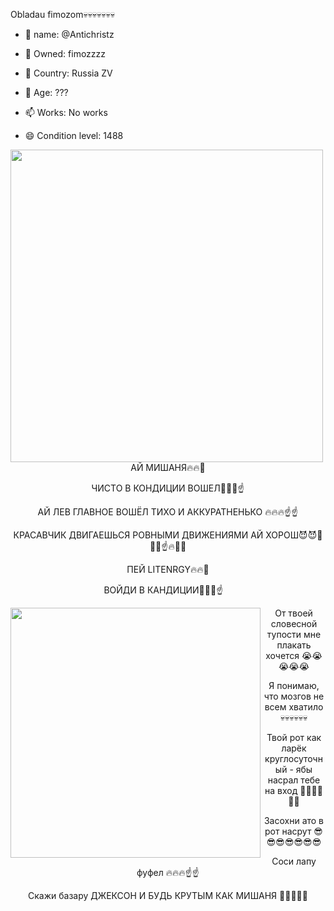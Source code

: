 Obladau fimozom💀💀💀💀💀💀💀

- 👋 name: @Antichristz

- 👀 Owned: fimozzzz
                                                                                                                         
- 🌱 Country: Russia ZV
                                                                                                                                            
- 💞️ Age: ???
                                                                                                                                 
- 📫 Works: No works
  
- 😄 Condition level: 1488

<center>
<img align="left" src="https://media.discordapp.net/attachments/1236751716263919746/1341423169550024736/pipdastrava.png?ex=67b5f12e&is=67b49fae&hm=a3936b32fdbd3678290be93675abb5dedc787bede3b96dd72228411c3ac5ba83&=&format=webp&quality=lossless" width="500">

АЙ МИШАНЯ🔥🔥💪 

ЧИСТО В КОНДИЦИИ ВОШЕЛ🦁🦁🦁☝️

АЙ ЛЕВ ГЛАВНОЕ ВОШЁЛ ТИХО И АККУРАТНЕНЬКО 🔥🔥🔥☝️☝️

КРАСАВЧИК ДВИГАЕШЬСЯ РОВНЫМИ ДВИЖЕНИЯМИ АЙ ХОРОШ😈😈💪💪💪☝️🔥🦁🦁

ПЕЙ LITENRGY🔥🔥💪 

ВОЙДИ В КАНДИЦИИ🦁🦁🦁☝️
⠀
</center>

<center>

<img align="left" src="https://media.discordapp.net/attachments/1236751716263919746/1341423218451288064/eurotruck.jpg?ex=67b5f139&is=67b49fb9&hm=2355817d4702e5d64500cf96bcc7e2350b1002129898a7ac5ae81a63b4e8aef0&=&format=webp" width="400">

От твоей словесной тупости мне плакать хочется 😭😭😭😭😭

Я понимаю, что мозгов не всем хватило 💀💀💀💀💀💀

Твой рот как ларёк круглосуточный - ябы насрал тебе на вход 💩💩💩💩💩💩

Засохни ато в рот насрут 😎😎😎😎😎😎😎

Соси лапу фуфел 🔥🔥🔥☝️☝️

Скажи базару ДЖЕКСОН И БУДЬ КРУТЫМ КАК МИШАНЯ 🦁🦁🦁🦁🦁

</center>
<!---
Antichristz/Antichristz is a ✨ special ✨ repository because its `README.md` (this file) appears on your GitHub profile.
You can click the Preview link to take a look at your changes.
--->
